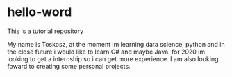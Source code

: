 # hello-word
This is a tutorial repository

My name is Toskosz, at the moment im learning data science, python and in the close future i would like to learn C# and maybe Java.
for 2020 im looking to get a internship so i can get more experience. I am also looking foward to creating some personal projects.
